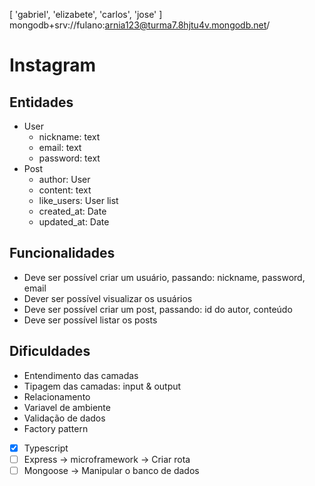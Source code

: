 [ 'gabriel', 'elizabete', 'carlos', 'jose' ]
mongodb+srv://fulano:arnia123@turma7.8hjtu4v.mongodb.net/
# Instagram

## Entidades

- User
  - nickname: text
  - email: text
  - password: text
- Post
  - author: User
  - content: text
  - like_users: User list
  - created_at: Date
  - updated_at: Date

## Funcionalidades
- Deve ser possível criar um usuário, passando: nickname, password, email
- Dever ser possível visualizar os usuários
- Deve ser possível criar um post, passando: id do autor, conteúdo
- Deve ser possível listar os posts


## Dificuldades

- Entendimento das camadas
- Tipagem das camadas: input & output
- Relacionamento
- Variavel de ambiente
- Validação de dados
- Factory pattern

- [x] Typescript
- [ ] Express -> microframework -> Criar rota
- [ ] Mongoose -> Manipular o banco de dados